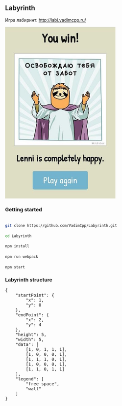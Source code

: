 ## Labyrinth ##

Игра лабиринт:
http://labi.vadimcpp.ru/

![screen](https://github.com/VadimCpp/Labyrinth/blob/master/screen.jpg)


### Getting started ###

``` bash

git clone https://github.com/VadimCpp/Labyrinth.git

cd Labyrinth

npm install

npm run webpack

npm start

```


### Labyrinth structure ###

<pre>
{
	"startPoint": {
		"x": 1,
		"y": 0
	},
	"endPoint": {
		"x": 2,
		"y": 4
	},
	"height": 5,
	"width": 5,
	"data": [
		[1, 0, 1, 1, 1],
		[1, 0, 0, 0, 1],
		[1, 1, 1, 0, 1],
		[1, 0, 0, 0, 1],
		[1, 1, 0, 1, 1]
	],
	"legend": [
		"free space",
		"wall"
	]
}
</pre>
